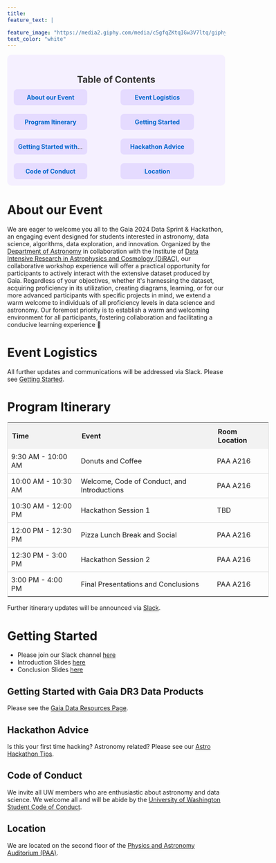 ```yaml
---
title:
feature_text: |

feature_image: "https://media2.giphy.com/media/c5gfqZKtqIGw3V7ltq/giphy.gif"
text_color: "white"
---
```


<head>
    <meta charset="UTF-8">
    <meta name="viewport" content="width=device-width, initial-scale=1.0">
    <title>Your Page Title</title>
    <!-- Add your other head elements, such as stylesheets, here -->
</head>

<div style="background-color: #f5f0ff; padding: 15px; border-radius: 10px; margin-bottom: 20px; max-width: 1000px; text-align: center;">
    <h2 style="color: #333; margin-bottom: 10px;">Table of Contents</h2>
    <div style="display: grid; grid-template-columns: repeat(2, 1fr); gap: 20px; align-items: center; justify-content: center; overflow-x: auto;">
        <div style="background-color: #e5dbff; padding: 10px; border-radius: 8px; max-width: 150px; white-space: normal; overflow: hidden;">
            <a href="#about-our-event" style="text-decoration: none; color: #0066cc; font-weight: bold;">About our Event</a>
        </div>
        <div style="background-color: #e5dbff; padding: 10px; border-radius: 8px; max-width: 150px; text-overflow: ellipsis; white-space: nowrap; overflow: hidden;">
            <a href="#event-logistics" style="text-decoration: none; color: #0066cc; font-weight: bold;">Event Logistics</a>
        </div>
        <div style="background-color: #e5dbff; padding: 10px; border-radius: 8px; max-width: 150px; text-overflow: ellipsis; white-space: nowrap; overflow: hidden;">
            <a href="#program-itinerary" style="text-decoration: none; color: #0066cc; font-weight: bold;">Program Itinerary</a>
        </div>
        <div style="background-color: #e5dbff; padding: 10px; border-radius: 8px; max-width: 150px; text-overflow: ellipsis; white-space: nowrap; overflow: hidden;">
            <a href="#getting-started" style="text-decoration: none; color: #0066cc; font-weight: bold;">Getting Started</a>
        </div>
        <div style="background-color: #e5dbff; padding: 10px; border-radius: 8px; max-width: 150px; text-overflow: ellipsis; white-space: nowrap; overflow: hidden;">
            <a href="#getting-started-with-gaia-dr3-data-products" style="text-decoration: none; color: #0066cc; font-weight: bold;">Getting Started with Gaia DR3 Data Products</a>
        </div>
        <div style="background-color: #e5dbff; padding: 10px; border-radius: 8px; max-width: 150px; text-overflow: ellipsis; white-space: nowrap; overflow: hidden;">
            <a href="#hackathon-advice" style="text-decoration: none; color: #0066cc; font-weight: bold;">Hackathon Advice</a>
        </div>
        <div style="background-color: #e5dbff; padding: 10px; border-radius: 8px; max-width: 150px; text-overflow: ellipsis; white-space: nowrap; overflow: hidden;">
            <a href="#code-of-conduct" style="text-decoration: none; color: #0066cc; font-weight: bold;">Code of Conduct</a>
        </div>
        <div style="background-color: #e5dbff; padding: 10px; border-radius: 8px; max-width: 150px; text-overflow: ellipsis; white-space: nowrap; overflow: hidden;">
            <a href="#location" style="text-decoration: none; color: #0066cc; font-weight: bold;">Location</a>
        </div>
    </div>
</div>



# About our Event

We are eager to welcome you all to the Gaia 2024 Data Sprint & Hackathon, an engaging event designed for students interested in astronomy, data science, algorithms, data exploration, and innovation. Organized by the [Department of Astronomy](https://astro.washington.edu/) in collaboration with the Institute of [Data Intensive Research in Astrophysics and Cosmology (DiRAC)](https://dirac.astro.washington.edu/), our collaborative workshop experience will offer a practical opportunity for participants to actively interact with the extensive dataset produced by Gaia. Regardless of your objectives, whether it's harnessing the dataset, acquiring proficiency in its utilization, creating diagrams, learning, or for our more advanced participants with specific projects in mind, we extend a warm welcome to individuals of all proficiency levels in data science and astronomy. Our foremost priority is to establish a warm and welcoming environment for all participants, fostering collaboration and facilitating a conducive learning experience :rocket:


# Event Logistics

All further updates and communications will be addressed via Slack. Please see [Getting Started](#getting-started).


# Program Itinerary

<!-- Fancy HTML Table with Breakfast -->
<table style="width:120%; border-collapse: collapse; border: 1px solid #ddd;">
  <tr>
    <th style="text-align: left; padding: 10px; background-color: #f2f2f2;"><b>Time</b></th>
    <th style="text-align: left; padding: 10px; background-color: #f2f2f2;"><b>Event</b></th>
    <th style="text-align: left; padding: 10px; background-color: #f2f2f2;"><b>Room Location</b></th>
  </tr>
  <tr>
    <td style="padding: 8px; border-bottom: 1px solid #ddd;">9:30 AM - 10:00 AM</td>
    <td style="padding: 8px; border-bottom: 1px solid #ddd;">Donuts and Coffee</td>
    <td style="padding: 8px; border-bottom: 1px solid #ddd;">PAA A216</td>
  </tr>
  <tr>
    <td style="padding: 8px; border-bottom: 1px solid #ddd;">10:00 AM - 10:30 AM</td>
    <td style="padding: 8px; border-bottom: 1px solid #ddd;">Welcome, Code of Conduct, and Introductions</td>
    <td style="padding: 8px; border-bottom: 1px solid #ddd;">PAA A216</td>
  </tr>
  <tr>
    <td style="padding: 8px; border-bottom: 1px solid #ddd;">10:30 AM - 12:00 PM</td>
    <td style="padding: 8px; border-bottom: 1px solid #ddd;">Hackathon Session 1</td>
    <td style="padding: 8px; border-bottom: 1px solid #ddd;">TBD</td>
  </tr>
  <tr>
    <td style="padding: 8px; border-bottom: 1px solid #ddd;">12:00 PM - 12:30 PM</td>
    <td style="padding: 8px; border-bottom: 1px solid #ddd;">Pizza Lunch Break and Social</td>
    <td style="padding: 8px; border-bottom: 1px solid #ddd;">PAA A216</td>
  </tr>
  <tr>
    <td style="padding: 8px; border-bottom: 1px solid #ddd;">12:30 PM - 3:00 PM</td>
    <td style="padding: 8px; border-bottom: 1px solid #ddd;">Hackathon Session 2</td>
    <td style="padding: 8px; border-bottom: 1px solid #ddd;">PAA A216</td>
  </tr>
  <tr>
    <td style="padding: 8px;">3:00 PM - 4:00 PM</td>
    <td style="padding: 8px;">Final Presentations and Conclusions</td>
    <td style="padding: 8px;">PAA A216</td>
  </tr>
</table>

Further itinerary updates will be announced via [Slack](https://join.slack.com/t/slack-m2g4285/shared_invite/zt-2crka25u8-oXYzYBKllYd81IvsC8kUBw).

# Getting Started

- Please join our Slack channel [here](https://join.slack.com/t/slack-m2g4285/shared_invite/zt-2crka25u8-oXYzYBKllYd81IvsC8kUBw)
- Introduction Slides [here](https://docs.google.com/presentation/d/1Njbu2Nk1q7dunjGVb2qnmydA5MqXergVMHjwqCO-sQk/edit?usp=sharing)
- Conclusion Slides [here](https://docs.google.com/presentation/d/1WyhSvMlngvyCVTQwENzZ_MnMEifeFPMXRjN4vqqwN28/edit?usp=sharing)


## Getting Started with Gaia DR3 Data Products
Please see the [Gaia Data Resources Page](https://uw-astro-gaia-datasprint24.netlify.app/about/).

## Hackathon Advice
Is this your first time hacking? Astronomy related? Please see our [Astro Hackathon Tips](https://uw-astro-gaia-datasprint24.netlify.app/tips/).

## Code of Conduct
We invite all UW members who are enthusiastic about astronomy and data science. We welcome all and will be abide by the [University of Washington Student Code of Conduct](https://www.washington.edu/cssc/expectations/).

## Location
We are located on the second floor of the [Physics and Astronomy Auditorium (PAA)](https://www.washington.edu/classroom/PAA). 
